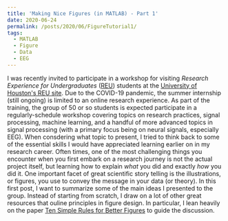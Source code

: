 ```yaml
---
title: 'Making Nice Figures (in MATLAB) - Part 1'
date: 2020-06-24
permalink: /posts/2020/06/FigureTutorial1/
tags:
  - MATLAB
  - Figure
  - Data
  - EEG
---
```


I was recently invited to participate in a workshop for visiting *Research Experience for Undergraduates* ([REU](https://www.nsf.gov/funding/pgm_summ.jsp?pims_id=5517)) students at the [University of Houston's REU site](http://reu.egr.uh.edu/). Due to the COVID-19 pandemic, the summer internship (still ongoing) is limited to an online research experience. As part of the training, the group of 50 or so students is expected participate in a regularly-schedule workshop covering topics on research practices, signal processing, machine learning, and a handful of more advanced topics in signal processing (with a primary focus being on neural signals, especially EEG). When consdering what topic to present, I tried to think back to some of the essential skills I would have appreciated learning earlier on in my research career. Often times, one of the most challenging things you encounter when you first embark on a research journey is not the actual project itself, but learning how to explain *what* you did and exactly *how* you did it. One important facet of great scientific story telling is the illustrations, or figures, you use to convey the message in your data (or theory). In this first post, I want to summarize some of the main ideas I presented to the group. Instead of starting from scratch, I draw on a lot of other great resources that ouline principles in figure design. In particular, I lean heavily on the paper [Ten Simple Rules for Better Figures](https://journals.plos.org/ploscompbiol/article?id=10.1371/journal.pcbi.100383) to guide the discussion. 
